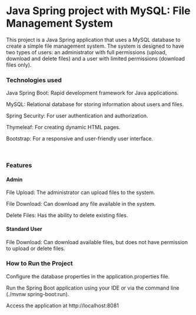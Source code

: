 <h1>Java Spring project with MySQL: File Management System</h1>


This project is a Java Spring application that uses a MySQL database to create a simple file management system. The system is designed to have two types of users: an administrator with full permissions (upload, download and delete files) and a user with limited permissions (download files only).

<h3>Technologies used</h3>

<p>Java Spring Boot: Rapid development framework for Java applications.</p>
<p>MySQL: Relational database for storing information about users and files.</p>
<p>Spring Security: For user authentication and authorization.</p>
<p>Thymeleaf: For creating dynamic HTML pages.</p>
<p></p>Bootstrap: For a responsive and user-friendly user interface.</p>
<br>

<h3>Features</h3>

<h4>Admin</h4>

<p>File Upload: The administrator can upload files to the system.</p>
<p>File Download: Can download any file available in the system.</p>
<p></p>Delete Files: Has the ability to delete existing files.</p>

<h4>Standard User</h4>

<p>File Download: Can download available files, but does not have permission to upload or delete files.</p>


<h3>How to Run the Project</h3>

<p>Configure the database properties in the application.properties file.</p>
<p>Run the Spring Boot application using your IDE or via the command line (./mvnw spring-boot:run).</p>
<p>Access the application at http://localhost:8081 </p>
